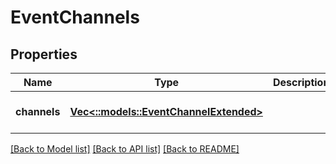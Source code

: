 # EventChannels

## Properties
Name | Type | Description | Notes
------------ | ------------- | ------------- | -------------
**channels** | [**Vec<::models::EventChannelExtended>**](EventChannelExtended.md) |  | [optional] [default to null]

[[Back to Model list]](../README.md#documentation-for-models) [[Back to API list]](../README.md#documentation-for-api-endpoints) [[Back to README]](../README.md)


